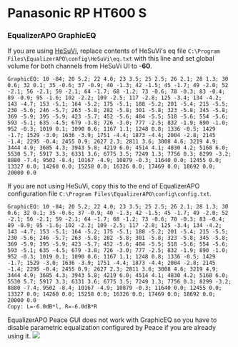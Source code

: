 # Panasonic RP HT600 S
### EqualizerAPO GraphicEQ
If you are using [HeSuVi](https://sourceforge.net/projects/hesuvi/), replace contents of HeSuVi's eq file `C:\Program Files\EqualizerAPO\config\HeSuVi\eq.txt` with this line and set global volume for both channels from HeSuVi UI to **-60**.
```
GraphicEQ: 10 -84; 20 5.2; 22 4.0; 23 3.5; 25 2.5; 26 2.1; 28 1.3; 30 0.6; 32 0.1; 35 -0.6; 37 -0.9; 40 -1.3; 42 -1.5; 45 -1.7; 49 -2.0; 52 -2.1; 56 -2.1; 59 -2.1; 64 -1.7; 68 -1.2; 73 -0.6; 78 -0.3; 83 -0.4; 89 -0.9; 95 -1.6; 102 -2.2; 109 -2.5; 117 -2.8; 125 -3.4; 134 -4.2; 143 -4.7; 153 -5.1; 164 -5.2; 175 -5.1; 188 -5.2; 201 -5.4; 215 -5.5; 230 -5.6; 246 -5.7; 263 -5.8; 282 -5.8; 301 -5.8; 323 -5.8; 345 -5.8; 369 -5.9; 395 -5.9; 423 -5.7; 452 -5.6; 484 -5.5; 518 -5.6; 554 -5.6; 593 -5.1; 635 -4.5; 679 -3.8; 726 -3.0; 777 -2.5; 832 -1.9; 890 -1.0; 952 -0.3; 1019 0.1; 1090 0.6; 1167 1.1; 1248 0.8; 1336 -0.5; 1429 -1.7; 1529 -3.0; 1636 -3.9; 1751 -4.4; 1873 -4.4; 2004 -2.8; 2145 -1.4; 2295 -0.4; 2455 0.9; 2627 2.3; 2811 3.6; 3008 4.6; 3219 4.9; 3444 4.9; 3685 4.3; 3943 5.8; 4219 6.0; 4514 4.1; 4830 4.2; 5168 6.0; 5530 5.7; 5917 3.3; 6331 3.6; 6775 3.5; 7249 1.3; 7756 0.3; 8299 -3.2; 8880 -7.4; 9502 -8.4; 10167 -4.9; 10879 -0.3; 11640 0.0; 12455 0.0; 13327 0.0; 14260 0.0; 15258 0.0; 16326 0.0; 17469 0.0; 18692 0.0; 20000 0.0
```
If you are not using HeSuVi, copy this to the end of EqualizerAPO configuration file `C:\Program Files\EqualizerAPO\config\config.txt`.
```
GraphicEQ: 10 -84; 20 5.2; 22 4.0; 23 3.5; 25 2.5; 26 2.1; 28 1.3; 30 0.6; 32 0.1; 35 -0.6; 37 -0.9; 40 -1.3; 42 -1.5; 45 -1.7; 49 -2.0; 52 -2.1; 56 -2.1; 59 -2.1; 64 -1.7; 68 -1.2; 73 -0.6; 78 -0.3; 83 -0.4; 89 -0.9; 95 -1.6; 102 -2.2; 109 -2.5; 117 -2.8; 125 -3.4; 134 -4.2; 143 -4.7; 153 -5.1; 164 -5.2; 175 -5.1; 188 -5.2; 201 -5.4; 215 -5.5; 230 -5.6; 246 -5.7; 263 -5.8; 282 -5.8; 301 -5.8; 323 -5.8; 345 -5.8; 369 -5.9; 395 -5.9; 423 -5.7; 452 -5.6; 484 -5.5; 518 -5.6; 554 -5.6; 593 -5.1; 635 -4.5; 679 -3.8; 726 -3.0; 777 -2.5; 832 -1.9; 890 -1.0; 952 -0.3; 1019 0.1; 1090 0.6; 1167 1.1; 1248 0.8; 1336 -0.5; 1429 -1.7; 1529 -3.0; 1636 -3.9; 1751 -4.4; 1873 -4.4; 2004 -2.8; 2145 -1.4; 2295 -0.4; 2455 0.9; 2627 2.3; 2811 3.6; 3008 4.6; 3219 4.9; 3444 4.9; 3685 4.3; 3943 5.8; 4219 6.0; 4514 4.1; 4830 4.2; 5168 6.0; 5530 5.7; 5917 3.3; 6331 3.6; 6775 3.5; 7249 1.3; 7756 0.3; 8299 -3.2; 8880 -7.4; 9502 -8.4; 10167 -4.9; 10879 -0.3; 11640 0.0; 12455 0.0; 13327 0.0; 14260 0.0; 15258 0.0; 16326 0.0; 17469 0.0; 18692 0.0; 20000 0.0
Copy: L=-6.0dB*l, R=-6.0dB*R
```
EqualizerAPO Peace GUI does not work with GraphicEQ so you have to disable parametric equalization configured by Peace if you are already using it.
![](https://raw.githubusercontent.com/jaakkopasanen/AutoEq/master/results/Sonoma%20Model%20One/innerfidelity/onear/Panasonic%20RP%20HT600%20S/Panasonic%20RP%20HT600%20S.png)
